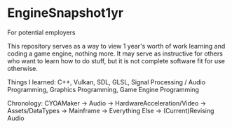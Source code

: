 # EngineSnapshot1yr
For potential employers

This repository serves as a way to view 1 year's worth of work learning and coding a game engine, nothing more.
It may serve as instructive for others who want to learn how to do stuff, but it is not complete software fit for use otherwise.

Things I learned: C++, Vulkan, SDL, GLSL, Signal Processing / Audio Programming, Graphics Programming, Game Engine Programming

Chronology: CYOAMaker -> Audio -> HardwareAcceleration/Video -> Assets/DataTypes -> Mainframe -> Everything Else -> (Current)Revising Audio
